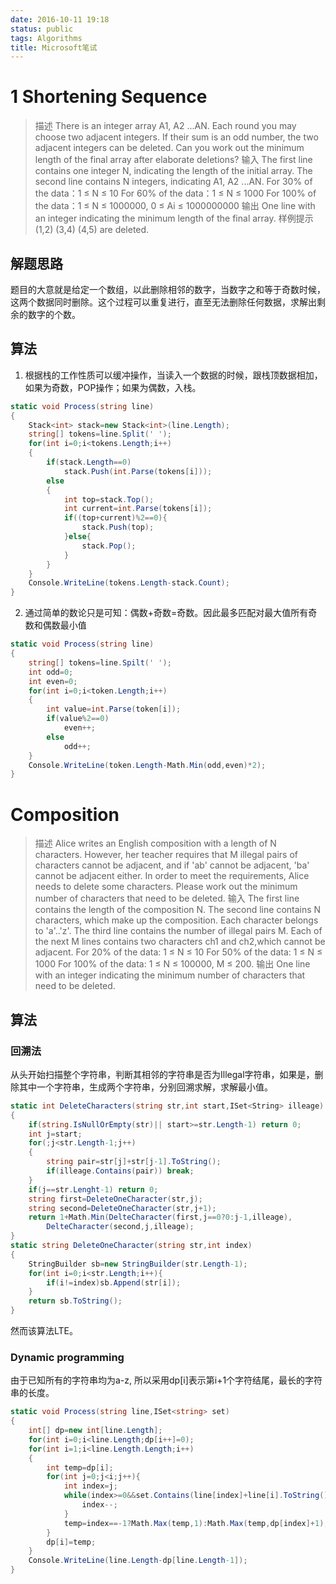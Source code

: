 ```yaml
---
date: 2016-10-11 19:18
status: public
tags: Algorithms
title: Microsoft笔试
---
```


#  1  Shortening Sequence
> 描述
    There is an integer array A1, A2 ...AN. Each round you may choose two adjacent  integers. If their sum is an odd number, the two adjacent integers can be deleted.
Can you work out the minimum length of the final array after elaborate deletions?
输入
The first line contains one integer N, indicating the length of the initial array.
The second line contains N integers, indicating A1, A2 ...AN.
For 30% of the data：1 ≤ N ≤ 10
For 60% of the data：1 ≤ N ≤ 1000
For 100% of the data：1 ≤ N ≤ 1000000, 0 ≤ Ai ≤ 1000000000
输出
One line with an integer indicating the minimum length of the final array.
样例提示
(1,2) (3,4) (4,5) are deleted.  

## 解题思路  
题目的大意就是给定一个数组，以此删除相邻的数字，当数字之和等于奇数时候，这两个数据同时删除。这个过程可以重复进行，直至无法删除任何数据，求解出剩余的数字的个数。 
## 算法
1. 根据栈的工作性质可以缓冲操作，当读入一个数据的时候，跟栈顶数据相加，如果为奇数，POP操作；如果为偶数，入栈。
```C#
static void Process(string line)
{
    Stack<int> stack=new Stack<int>(line.Length);
    string[] tokens=line.Split(' ');
    for(int i=0;i<tokens.Length;i++)
    {
        if(stack.Length==0)
            stack.Push(int.Parse(tokens[i]));
        else
        {
            int top=stack.Top();
            int current=int.Parse(tokens[i]);
            if((top+current)%2==0){
                stack.Push(top);
            }else{
                stack.Pop();
            }
        }
    }
    Console.WriteLine(tokens.Length-stack.Count);
}
```   
 
2. 通过简单的数论只是可知：偶数+奇数=奇数。因此最多匹配对最大值所有奇数和偶数最小值
```C#
static void Process(string line)
{
    string[] tokens=line.Spilt(' ');
    int odd=0;
    int even=0;
    for(int i=0;i<token.Length;i++)
    {
        int value=int.Parse(token[i]);
        if(value%2==0)
            even++;
        else
            odd++;
    }
    Console.WriteLine(token.Length-Math.Min(odd,even)*2);
}
```

# Composition 
> 描述
Alice writes an English composition with a length of N characters. However, her teacher requires that M illegal pairs of characters cannot be adjacent, and if 'ab' cannot be adjacent, 'ba' cannot be adjacent either.
In order to meet the requirements, Alice needs to delete some characters.
Please work out the minimum number of characters that need to be deleted.
输入
The first line contains the length of the composition N.
The second line contains N characters, which make up the composition. Each character belongs to 'a'..'z'.
The third line contains the number of illegal pairs M.
Each of the next M lines contains two characters ch1 and ch2,which cannot be adjacent.
For 20% of the data: 1 ≤ N ≤ 10
For 50% of the data: 1 ≤ N ≤ 1000
For 100% of the data: 1 ≤ N ≤ 100000, M ≤ 200.
输出
One line with an integer indicating the minimum number of characters that need to be deleted.  
## 算法 
### 回溯法
从头开始扫描整个字符串，判断其相邻的字符串是否为Illegal字符串，如果是，删除其中一个字符串，生成两个字符串，分别回溯求解，求解最小值。
```C#
static int DeleteCharacters(string str,int start,ISet<String> illeage)
{
    if(string.IsNullOrEmpty(str)|| start>=str.Length-1) return 0;
    int j=start;
    for(;j<str.Length-1;j++)
    {
        string pair=str[j]+str[j-1].ToString();
        if(illeage.Contains(pair)) break;
    }
    if(j==str.Lenght-1) return 0;
    string first=DeleteOneCharacter(str,j);
    string second=DeleteOneCharacter(str,j+1);
    return 1+Math.Min(DelteCharacter(first,j==0?0:j-1,illeage),
        DelteCharacter(second,j,illeage);
}
static string DeleteOneCharacter(string str,int index)
{
    StringBuilder sb=new StringBuilder(str.Length-1);
    for(int i=0;i<str.Length;i++){
        if(i!=index)sb.Append(str[i]);
    }
    return sb.ToString();
}
```   

然而该算法LTE。  
### Dynamic programming 
由于已知所有的字符串均为a-z, 所以采用dp[i]表示第i+1个字符结尾，最长的字符串的长度。
```C#
static void Process(string line,ISet<string> set)
{
    int[] dp=new int[line.Length];
    for(int i=0;i<line.Length;dp[i++]=0);
    for(int i=1;i<line.Length.Length;i++)
    {
        int temp=dp[i];
        for(int j=0;j<i;j++){
            int index=j;
            while(index>=0&&set.Contains(line[index]+line[i].ToString()){
                index--;
            }
            temp=index==-1?Math.Max(temp,1):Math.Max(temp,dp[index]+1);
        }
        dp[i]=temp;
    }
    Console.WriteLine(line.Length-dp[line.Length-1]);
}
```